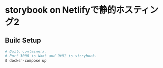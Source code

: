 # storybook on Netlifyで静的ホスティング2

## Build Setup

``` bash
# Build containers.
# Port 3000 is Nuxt and 9001 is storybook.
$ docker-compose up
```
